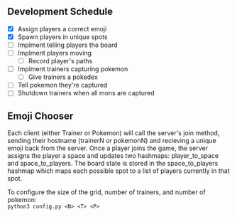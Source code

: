 ## Development Schedule
- [x] Assign players a correct emoji
- [x] Spawn players in unique spots
- [ ] Implment telling players the board
- [ ] Implment players moving
  - [ ] Record player's paths
- [ ] Implment trainers capturing pokemon
  - [ ] Give trainers a pokedex
- [ ] Tell pokemon they're captured
- [ ] Shutdown trainers when all mons are captured

## Emoji Chooser
Each client (either Trainer or Pokemon) will call the server's join method, sending their hostname (trainerN or pokemonN) and recieving a unique emoji back from the server. Once a player joins the game, the server assigns the player a space and updates two hashmaps: player_to_space and space_to_players. The board state is stored in the space_to_players hashmap which maps each possible spot to a list of players currently in that spot.

To configure the size of the grid, number of trainers, and number of pokemon:  
`python3 config.py <N> <T> <P>`